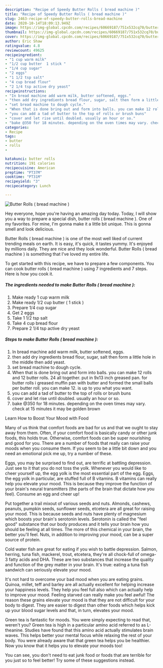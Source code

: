 ```yaml
---
description: "Recipe of Speedy Butter Rolls ( bread machine )"
title: "Recipe of Speedy Butter Rolls ( bread machine )"
slug: 2463-recipe-of-speedy-butter-rolls-bread-machine
date: 2020-10-14T18:09:13.949Z
image: https://img-global.cpcdn.com/recipes/60669187/751x532cq70/butter-rolls-bread-machine-recipe-main-photo.jpg
thumbnail: https://img-global.cpcdn.com/recipes/60669187/751x532cq70/butter-rolls-bread-machine-recipe-main-photo.jpg
cover: https://img-global.cpcdn.com/recipes/60669187/751x532cq70/butter-rolls-bread-machine-recipe-main-photo.jpg
author: Eric Shaw
ratingvalue: 4.8
reviewcount: 49625
recipeingredient:
- "1 cup warm milk"
- "1/2 cup butter  1 stick "
- "1/4 cup sugar"
- "2 eggs"
- "1 1/2 tsp salt"
- "4 cup bread flour"
- "2 1/4 tsp active dry yeast"
recipeinstructions:
- "In bread machine add warm milk, butter softened, eggs."
- "then add dry ingredients bread flour, sugar, salt then form a little hole in the middle then add yeast."
- "set bread machine to dough cycle."
- "When that is done bring out and form into balls. you can make 12 rolls and 12 butter rolls. 24 all together. put in 9x13 inch greased pan. for butter rolls i greased muffin pan with butter and formed the small balls per butter roll. you can make 12. is up to you what you want."
- "you can add a tad of butter to the top of rolls or brush buns"
- "cover and let rise until doubled. usually an hour or so."
- "bake @350 for 18 minutes. depending on the oven times may vary. check at 15 minutes it may be golden brown"
categories:
- Recipe
tags:
- butter
- rolls
- 

katakunci: butter rolls  
nutrition: 191 calories
recipecuisine: American
preptime: "PT37M"
cooktime: "PT31M"
recipeyield: "3"
recipecategory: Lunch

---
```



![Butter Rolls ( bread machine )](https://img-global.cpcdn.com/recipes/60669187/751x532cq70/butter-rolls-bread-machine-recipe-main-photo.jpg)

Hey everyone, hope you're having an amazing day today. Today, I will show you a way to prepare a special dish, butter rolls ( bread machine ). One of my favorites. For mine, I'm gonna make it a little bit unique. This is gonna smell and look delicious.



Butter Rolls ( bread machine ) is one of the most well liked of current trending meals on earth. It is easy, it's quick, it tastes yummy. It's enjoyed by millions daily. They are nice and they look wonderful. Butter Rolls ( bread machine ) is something that I've loved my entire life.


To get started with this recipe, we have to prepare a few components. You can cook butter rolls ( bread machine ) using 7 ingredients and 7 steps. Here is how you cook it.

<!--inarticleads1-->

##### The ingredients needed to make Butter Rolls ( bread machine ):

1. Make ready 1 cup warm milk
1. Make ready 1/2 cup butter ( 1 stick )
1. Prepare 1/4 cup sugar
1. Get 2 eggs
1. Take 1 1/2 tsp salt
1. Take 4 cup bread flour
1. Prepare 2 1/4 tsp active dry yeast




<!--inarticleads2-->

##### Steps to make Butter Rolls ( bread machine ):

1. In bread machine add warm milk, butter softened, eggs.
1. then add dry ingredients bread flour, sugar, salt then form a little hole in the middle then add yeast.
1. set bread machine to dough cycle.
1. When that is done bring out and form into balls. you can make 12 rolls and 12 butter rolls. 24 all together. put in 9x13 inch greased pan. for butter rolls i greased muffin pan with butter and formed the small balls per butter roll. you can make 12. is up to you what you want.
1. you can add a tad of butter to the top of rolls or brush buns
1. cover and let rise until doubled. usually an hour or so.
1. bake @350 for 18 minutes. depending on the oven times may vary. check at 15 minutes it may be golden brown




Learn How to Boost Your Mood with Food


Many of us think that comfort foods are bad for us and that we ought to stay away from them. Often, if your comfort food is basically candy or other junk foods, this holds true. Otherwise, comfort foods can be super nourishing and good for you. There are a number of foods that really can raise your moods when you consume them. If you seem to be a little bit down and you need an emotional pick me up, try a number of these.

Eggs, you may be surprised to find out, are terrific at battling depression. Just see to it that you do not toss the yolk. Whenever you would like to cheer yourself up, the egg yolk is the most essential part of the egg. Eggs, the egg yolk in particular, are stuffed full of B vitamins. B vitamins can really help you elevate your mood. This is because they improve the function of your brain's neural transmitters (the parts of the brain that dictate how you feel). Consume an egg and cheer up!

Put together a trail mixout of various seeds and nuts. Almonds, cashews, peanuts, pumpkin seeds, sunflower seeds, etcetera are all great for raising your mood. This is because seeds and nuts have plenty of magnesium which boosts your brain's serotonin levels. Serotonin is called the "feel good" substance that our body produces and it tells your brain how you should be feeling at all times. The more of this chemical in your brain, the better you'll feel. Nuts, in addition to improving your mood, can be a super source of protein.

Cold water fish are great for eating if you wish to battle depression. Salmon, herring, tuna fish, mackerel, trout, etcetera, they're all chock-full of omega-3 fatty acids and DHA. These are two substances that increase the quality and function of the grey matter in your brain. It's true: eating a tuna fish sandwich can seriously elevate your mood. 

It's not hard to overcome your bad mood when you are eating grains. Quinoa, millet, teff and barley are all actually excellent for helping increase your happiness levels. They help you feel full also which can actually help to improve your mood. Feeling starved can really make you feel awful! The reason these grains elevate your mood is that they are not difficult for your body to digest. They are easier to digest than other foods which helps kick up your blood sugar levels and that, in turn, elevates your mood.

Green tea is fantastic for moods. You were simply expecting to read that, weren't you? Green tea is high in a particular amino acid referred to as L-theanine. Studies have found that this amino acid actually stimulates brain waves. This helps better your mental focus while relaxing the rest of your body. You were already aware that that green tea helps you be healthier. Now you know that it helps you to elevate your moods too!

You can see, you don't need to eat junk food or foods that are terrible for you just so to feel better! Try  some  of  these  suggestions  instead.

